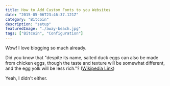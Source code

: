 ```yaml
---
title: How to Add Custom Fonts to you Websites
date: "2015-05-06T23:46:37.121Z"
category: "Bitcoin"
description: "setup"
featuredImage: "./away-beach.jpg"
tags: ["Bitcoin", "Configuration"]
---
```


Wow! I love blogging so much already.

Did you know that "despite its name, salted duck eggs can also be made from
chicken eggs, though the taste and texture will be somewhat different, and the
egg yolk will be less rich."?
([Wikipedia Link](http://en.wikipedia.org/wiki/Salted_duck_egg))

Yeah, I didn't either.
